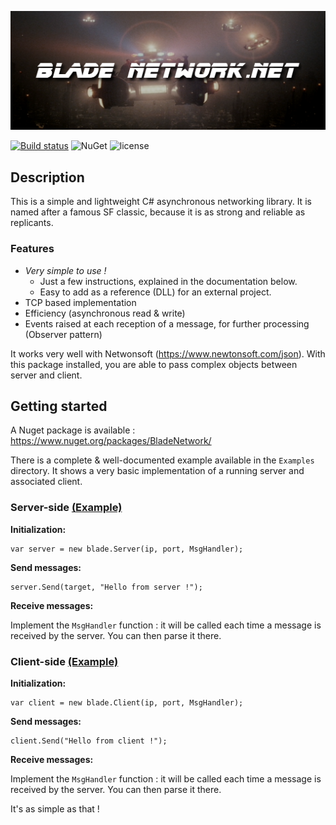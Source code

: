 ![Blade Network.NET](Documentation/Readme/blade-network.png "Blade Network.NET")

[![Build status](https://ci.appveyor.com/api/projects/status/4a3b1ytxff7bf7q1?svg=true)](https://ci.appveyor.com/project/theo-pnv/bladenetwork)
![NuGet](https://img.shields.io/nuget/v/Nuget.Core.svg)
![license](https://img.shields.io/github/license/mashape/apistatus.svg)

## Description

This is a simple and lightweight C# asynchronous networking library.
It is named after a famous SF classic, because it is as strong and reliable as replicants.

### Features

- *Very simple to use !*
  - Just a few instructions, explained in the documentation below.
  - Easy to add as a reference (DLL) for an external project.
- TCP based implementation
- Efficiency (asynchronous read & write)
- Events raised at each reception of a message, for further processing (Observer pattern)

It works very well with Netwonsoft (https://www.newtonsoft.com/json). With this package installed, you are able to pass complex objects between server and client.

## Getting started

A Nuget package is available : https://www.nuget.org/packages/BladeNetwork/

There is a complete & well-documented example available in the `Examples` directory.
It shows a very basic implementation of a running server and associated client.

### Server-side [(Example)](Examples/BladeServer/Server.cs)

**Initialization:**

    var server = new blade.Server(ip, port, MsgHandler);

**Send messages:**

    server.Send(target, "Hello from server !");

**Receive messages:**

Implement the `MsgHandler` function : it will be called each time a message is received by the server.
You can then parse it there.

### Client-side [(Example)](Examples/BladeClient/Client.cs)

**Initialization:**

    var client = new blade.Client(ip, port, MsgHandler);

**Send messages:**

    client.Send("Hello from client !");

**Receive messages:**

Implement the `MsgHandler` function : it will be called each time a message is received by the server.
You can then parse it there.

It's as simple as that !